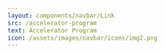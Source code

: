 ```yaml
---
layout: components/navbar/Link
src: /accelerator-program
text: Accelerator Program
icon: /assets/images/navbar/icons/img2.png
---
```

